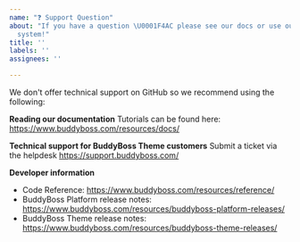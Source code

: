 ```yaml
---
name: "❓ Support Question"
about: "If you have a question \U0001F4AC please see our docs or use our support ticket
  system!"
title: ''
labels: ''
assignees: ''

---
```


We don't offer technical support on GitHub so we recommend using the following:

**Reading our documentation**
Tutorials can be found here: https://www.buddyboss.com/resources/docs/

**Technical support for BuddyBoss Theme customers**
Submit a ticket via the helpdesk
https://support.buddyboss.com/

**Developer information**
- Code Reference: https://www.buddyboss.com/resources/reference/
- BuddyBoss Platform release notes: https://www.buddyboss.com/resources/buddyboss-platform-releases/
- BuddyBoss Theme release notes: https://www.buddyboss.com/resources/buddyboss-theme-releases/
